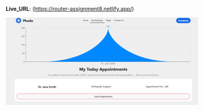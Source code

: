 **Live_URL**: (https://router-assignment8.netlify.app/)

![Image url](https://github.com/mddipu07/Medical_Appointment_Booking_Application/blob/44d5bba2fbd0e2f231abd530839fcd48a2ada7b1/Screenshot%202025-07-29%20195346.png)
